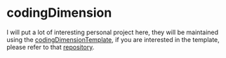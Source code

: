 # codingDimension

I will put a lot of interesting personal project here, they will be maintained using the [codingDimensionTemplate](https://github.com/xzhuah/codingDimensionTemplate), if you are interested in the template, please refer to that [repository](https://github.com/xzhuah/codingDimensionTemplate).
